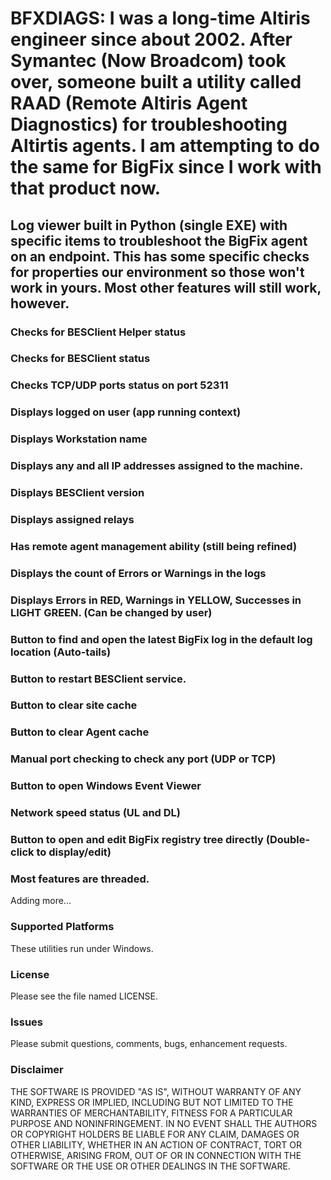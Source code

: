 # BFXDIAGS:  I was a long-time Altiris engineer since about 2002. After Symantec (Now Broadcom) took over, someone built a utility called RAAD (Remote Altiris Agent Diagnostics) for troubleshooting Altirtis agents. I am attempting to do the same for BigFix since I work with that product now.

## Log viewer built in Python (single EXE) with specific items to troubleshoot the BigFix agent on an endpoint. This has some specific checks for properties our environment so those won't work in yours. Most other features will still work, however.

### Checks for BESClient Helper status

### Checks for BESClient status

### Checks TCP/UDP ports status on port 52311

### Displays logged on user (app running context)

### Displays Workstation name

### Displays any and all IP addresses assigned to the machine.

### Displays BESClient version

### Displays assigned relays

### Has remote agent management ability (still being refined)

### Displays the count of Errors or Warnings in the logs

### Displays Errors in RED, Warnings in  YELLOW, Successes in LIGHT GREEN. (Can be changed by user)

### Button to find and open the latest BigFix log in the default log location (Auto-tails)

### Button to restart BESClient service.

### Button to clear site cache

### Button to clear Agent cache

### Manual port checking to check any port (UDP or TCP)

### Button to open Windows Event Viewer

### Network speed status (UL and DL)

### Button to open and edit BigFix registry tree directly (Double-click to display/edit)

### Most features are threaded.

Adding  more...

### Supported Platforms
These utilities run under Windows.

### License
Please see the file named LICENSE.

### Issues
Please submit questions, comments, bugs, enhancement requests.

### Disclaimer
THE SOFTWARE IS PROVIDED "AS IS", WITHOUT WARRANTY OF ANY KIND, EXPRESS OR IMPLIED, INCLUDING BUT NOT LIMITED TO THE WARRANTIES OF MERCHANTABILITY, FITNESS FOR A PARTICULAR PURPOSE AND NONINFRINGEMENT. IN NO EVENT SHALL THE AUTHORS OR COPYRIGHT HOLDERS BE LIABLE FOR ANY CLAIM, DAMAGES OR OTHER LIABILITY, WHETHER IN AN ACTION OF CONTRACT, TORT OR OTHERWISE, ARISING FROM, OUT OF OR IN CONNECTION WITH THE SOFTWARE OR THE USE OR OTHER DEALINGS IN THE SOFTWARE.
